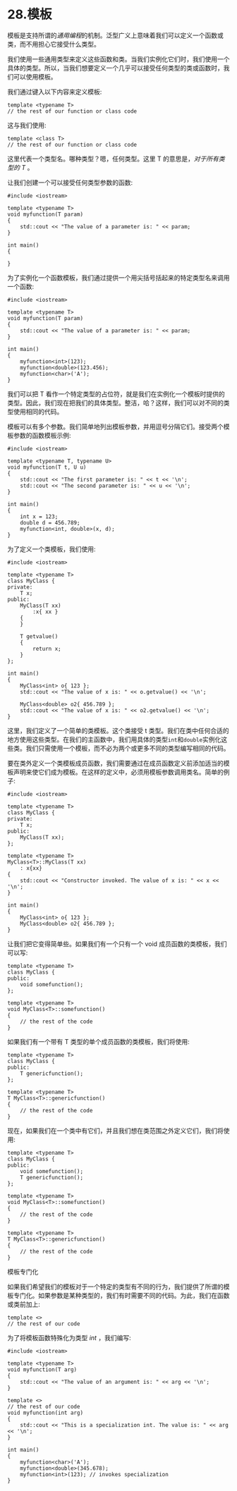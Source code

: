 # 28.模板

模板是支持所谓的*通用编程*的机制。泛型广义上意味着我们可以定义一个函数或类，而不用担心它接受什么类型。

我们使用一些通用类型来定义这些函数和类。当我们实例化它们时，我们使用一个具体的类型。所以，当我们想要定义一个几乎可以接受任何类型的类或函数时，我们可以使用模板。

我们通过键入以下内容来定义模板:

```
template <typename T>
// the rest of our function or class code

```

这与我们使用:

```
template <class T>
// the rest of our function or class code

```

这里代表一个类型名。哪种类型？嗯，任何类型。这里 T 的意思是，*对于所有类型的 T* 。

让我们创建一个可以接受任何类型参数的函数:

```
#include <iostream>

template <typename T>
void myfunction(T param)
{
    std::cout << "The value of a parameter is: " << param;
}

int main()
{

}

```

为了实例化一个函数模板，我们通过提供一个用尖括号括起来的特定类型名来调用一个函数:

```
#include <iostream>

template <typename T>
void myfunction(T param)
{
    std::cout << "The value of a parameter is: " << param;
}

int main()
{
    myfunction<int>(123);
    myfunction<double>(123.456);
    myfunction<char>('A');
}

```

我们可以把 T 看作一个特定类型的占位符，就是我们在实例化一个模板时提供的类型。因此，我们现在把我们的具体类型。整洁，哈？这样，我们可以对不同的类型使用相同的代码。

模板可以有多个参数。我们简单地列出模板参数，并用逗号分隔它们。接受两个模板参数的函数模板示例:

```
#include <iostream>

template <typename T, typename U>
void myfunction(T t, U u)
{
    std::cout << "The first parameter is: " << t << '\n';
    std::cout << "The second parameter is: " << u << '\n';
}

int main()
{
    int x = 123;
    double d = 456.789;
    myfunction<int, double>(x, d);
}

```

为了定义一个类模板，我们使用:

```
#include <iostream>

template <typename T>
class MyClass {
private:
    T x;
public:
    MyClass(T xx)
        :x{ xx }
    {
    }

    T getvalue()
    {
        return x;
    }
};

int main()
{
    MyClass<int> o{ 123 };
    std::cout << "The value of x is: " << o.getvalue() << '\n';

    MyClass<double> o2{ 456.789 };
    std::cout << "The value of x is: " << o2.getvalue() << '\n';
}

```

这里，我们定义了一个简单的类模板。这个类接受 t 类型。我们在类中任何合适的地方使用这些类型。在我们的主函数中，我们用具体的类型`int`和`double`实例化这些类。我们只需使用一个模板，而不必为两个或更多不同的类型编写相同的代码。

要在类外定义一个类模板成员函数，我们需要通过在成员函数定义前添加适当的模板声明来使它们成为模板。在这样的定义中，必须用模板参数调用类名。简单的例子:

```
#include <iostream>

template <typename T>
class MyClass {
private:
    T x;
public:
    MyClass(T xx);
};

template <typename T>
MyClass<T>::MyClass(T xx)
    : x{xx}
{
    std::cout << "Constructor invoked. The value of x is: " << x << '\n';
}

int main()
{
    MyClass<int> o{ 123 };
    MyClass<double> o2{ 456.789 };
}

```

让我们把它变得简单些。如果我们有一个只有一个 void 成员函数的类模板，我们可以写:

```
template <typename T>
class MyClass {
public:
    void somefunction();
};

template <typename T>
void MyClass<T>::somefunction()
{
    // the rest of the code
}

```

如果我们有一个带有 T 类型的单个成员函数的类模板，我们将使用:

```
template <typename T>
class MyClass {
public:
    T genericfunction();
};

template <typename T>
T MyClass<T>::genericfunction()
{
    // the rest of the code
}

```

现在，如果我们在一个类中有它们，并且我们想在类范围之外定义它们，我们将使用:

```
template <typename T>
class MyClass {
public:
    void somefunction();
    T genericfunction();
};

template <typename T>
void MyClass<T>::somefunction()
{
    // the rest of the code
}

template <typename T>
T MyClass<T>::genericfunction()
{
    // the rest of the code
}

```

模板专门化

如果我们希望我们的模板对于一个特定的类型有不同的行为，我们提供了所谓的模板专门化。如果参数是某种类型的，我们有时需要不同的代码。为此，我们在函数或类前加上:

```
template <>
// the rest of our code

```

为了将模板函数特殊化为类型 *int* ，我们编写:

```
#include <iostream>

template <typename T>
void myfunction(T arg)
{
    std::cout << "The value of an argument is: " << arg << '\n';
}

template <>
// the rest of our code
void myfunction(int arg)
{
    std::cout << "This is a specialization int. The value is: " << arg << '\n';
}

int main()
{
    myfunction<char>('A');
    myfunction<double>(345.678);
    myfunction<int>(123); // invokes specialization
}

```
